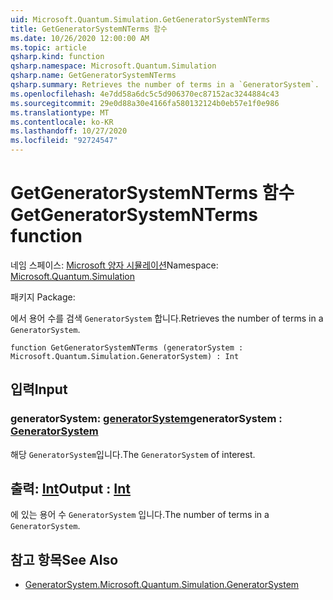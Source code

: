 ```yaml
---
uid: Microsoft.Quantum.Simulation.GetGeneratorSystemNTerms
title: GetGeneratorSystemNTerms 함수
ms.date: 10/26/2020 12:00:00 AM
ms.topic: article
qsharp.kind: function
qsharp.namespace: Microsoft.Quantum.Simulation
qsharp.name: GetGeneratorSystemNTerms
qsharp.summary: Retrieves the number of terms in a `GeneratorSystem`.
ms.openlocfilehash: 4e7dd58a6dc5c5d906370ec87152ac3244884c43
ms.sourcegitcommit: 29e0d88a30e4166fa580132124b0eb57e1f0e986
ms.translationtype: MT
ms.contentlocale: ko-KR
ms.lasthandoff: 10/27/2020
ms.locfileid: "92724547"
---
```

# <a name="getgeneratorsystemnterms-function"></a><span data-ttu-id="6c6df-102">GetGeneratorSystemNTerms 함수</span><span class="sxs-lookup"><span data-stu-id="6c6df-102">GetGeneratorSystemNTerms function</span></span>

<span data-ttu-id="6c6df-103">네임 스페이스: [Microsoft 양자 시뮬레이션](xref:Microsoft.Quantum.Simulation)</span><span class="sxs-lookup"><span data-stu-id="6c6df-103">Namespace: [Microsoft.Quantum.Simulation](xref:Microsoft.Quantum.Simulation)</span></span>

<span data-ttu-id="6c6df-104">패키지 [](https://nuget.org/packages/)</span><span class="sxs-lookup"><span data-stu-id="6c6df-104">Package: [](https://nuget.org/packages/)</span></span>


<span data-ttu-id="6c6df-105">에서 용어 수를 검색 `GeneratorSystem` 합니다.</span><span class="sxs-lookup"><span data-stu-id="6c6df-105">Retrieves the number of terms in a `GeneratorSystem`.</span></span>

```qsharp
function GetGeneratorSystemNTerms (generatorSystem : Microsoft.Quantum.Simulation.GeneratorSystem) : Int
```


## <a name="input"></a><span data-ttu-id="6c6df-106">입력</span><span class="sxs-lookup"><span data-stu-id="6c6df-106">Input</span></span>

### <a name="generatorsystem--generatorsystem"></a><span data-ttu-id="6c6df-107">generatorSystem: [generatorSystem](xref:Microsoft.Quantum.Simulation.GeneratorSystem)</span><span class="sxs-lookup"><span data-stu-id="6c6df-107">generatorSystem : [GeneratorSystem](xref:Microsoft.Quantum.Simulation.GeneratorSystem)</span></span>

<span data-ttu-id="6c6df-108">해당 `GeneratorSystem`입니다.</span><span class="sxs-lookup"><span data-stu-id="6c6df-108">The `GeneratorSystem` of interest.</span></span>



## <a name="output--int"></a><span data-ttu-id="6c6df-109">출력: [Int](xref:microsoft.quantum.lang-ref.int)</span><span class="sxs-lookup"><span data-stu-id="6c6df-109">Output : [Int](xref:microsoft.quantum.lang-ref.int)</span></span>

<span data-ttu-id="6c6df-110">에 있는 용어 수 `GeneratorSystem` 입니다.</span><span class="sxs-lookup"><span data-stu-id="6c6df-110">The number of terms in a `GeneratorSystem`.</span></span>

## <a name="see-also"></a><span data-ttu-id="6c6df-111">참고 항목</span><span class="sxs-lookup"><span data-stu-id="6c6df-111">See Also</span></span>

- [<span data-ttu-id="6c6df-112">GeneratorSystem.</span><span class="sxs-lookup"><span data-stu-id="6c6df-112">Microsoft.Quantum.Simulation.GeneratorSystem</span></span>](xref:Microsoft.Quantum.Simulation.GeneratorSystem)